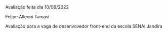 Avaliação feita dia 10/06/2022

Felipe Alleoni Tamasi

Avaliação para a vaga de desenvovedor front-end da escola SENAI Jandira
